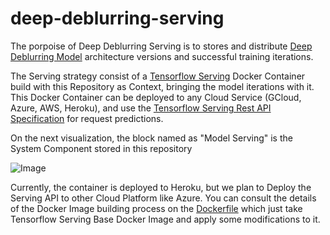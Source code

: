 # deep-deblurring-serving
The porpoise of Deep Deblurring Serving is to stores and distribute [Deep Deblurring Model](https://github.com/ElPapi42/deep-deblurring-model) architecture versions and successful training iterations.

The Serving strategy consist of a [Tensorflow Serving](https://www.tensorflow.org/tfx/guide/serving) Docker Container build with this Repository as Context, bringing the model iterations with it. This Docker Container can be deployed to any Cloud Service (GCloud, Azure, AWS, Heroku), and use the [Tensorflow Serving Rest API Specification](https://www.tensorflow.org/tfx/serving/api_rest) for request predictions.

On the next visualization, the block named as "Model Serving" is the System Component stored in this repository

![Image](https://github.com/ElPapi42/deep-deblurring-serving/blob/master/SystemArchitecture.png "Arch")

Currently, the container is deployed to Heroku, but we plan to Deploy the Serving API to other Cloud Platform like Azure. You can consult the details of the Docker Image building process on the [Dockerfile](https://github.com/ElPapi42/deep-deblurring-serving/blob/master/Dockerfile) which just take Tensorflow Serving Base Docker Image and apply some modifications to it.

